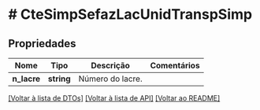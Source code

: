 # # CteSimpSefazLacUnidTranspSimp

## Propriedades

Nome | Tipo | Descrição | Comentários
------------ | ------------- | ------------- | -------------
**n_lacre** | **string** | Número do lacre. |

[[Voltar à lista de DTOs]](../../README.md#models) [[Voltar à lista de API]](../../README.md#endpoints) [[Voltar ao README]](../../README.md)
